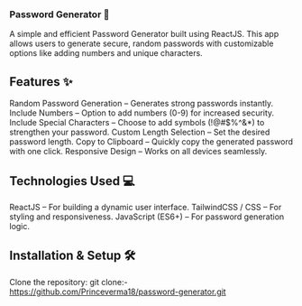 ### Password Generator 🔐
A simple and efficient Password Generator built using ReactJS. This app allows users to generate secure, random passwords with customizable options like adding numbers and unique characters.



## Features ✨
Random Password Generation – Generates strong passwords instantly.
Include Numbers – Option to add numbers (0-9) for increased security.
Include Special Characters – Choose to add symbols (!@#$%^&*) to strengthen your password.
Custom Length Selection – Set the desired password length.
Copy to Clipboard – Quickly copy the generated password with one click.
Responsive Design – Works on all devices seamlessly.



## Technologies Used 💻
ReactJS – For building a dynamic user interface.
TailwindCSS / CSS – For styling and responsiveness.
JavaScript (ES6+) – For password generation logic.


## Installation & Setup 🛠️
Clone the repository:
git clone:- https://github.com/Princeverma18/password-generator.git  
